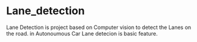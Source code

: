 # Lane_detection
 Lane Detection is project based on Computer vision to detect the Lanes on the road. in Autonoumous Car Lane detecion is basic feature.
